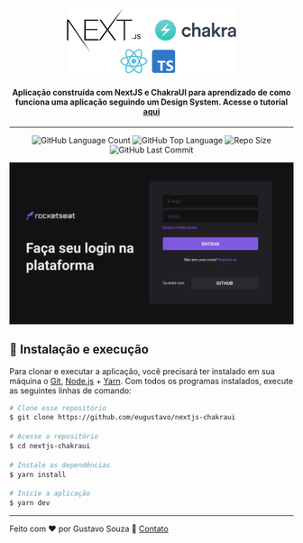 <br>
<div align="center">
  <img width="300" alt="GitHub Badges" src="./.github/assets/Nextjs-ChakraUI.png" />

  <h4 align="center">
    Aplicação construída com NextJS e ChakraUI para aprendizado de como funciona uma aplicação seguindo um Design System. Acesse o tutorial <a href="https://www.youtube.com/watch?v=6TEo2AxW-oQ">aqui</a>
  </h4>
</div>

---

<p align="center">
  <img alt="GitHub Language Count" src="https://img.shields.io/github/languages/count/eugustavo/nextjs-chakraui" />
  <img alt="GitHub Top Language" src="https://img.shields.io/github/languages/top/eugustavo/nextjs-chakraui" />
  <img alt="Repo Size" src="https://img.shields.io/github/repo-size/eugustavo/nextjs-chakraui" />
  <img alt="GitHub Last Commit" src="https://img.shields.io/github/last-commit/eugustavo/nextjs-chakraui" />
</p>

<p align="center">
  <img alt="Rocketseat" src="./.github/assets/login-rocketseat.png">
</p>


## 🚀 Instalação e execução
Para clonar e executar a aplicação, você precisará ter instalado em sua máquina o [Git](https://git-scm.com), [Node.js](https://nodejs.org) + [Yarn](https://yarnpkg.com). Com todos os programas instalados, execute as seguintes linhas de comando:

```bash
# Clone esse repositório
$ git clone https://github.com/eugustavo/nextjs-chakraui

# Acesse o repositório
$ cd nextjs-chakraui

# Instale as dependências
$ yarn install

# Inicie a aplicação
$ yarn dev
```

---
Feito com ♥ por Gustavo Souza :wave: [Contato](https://www.linkedin.com/in/eugustavosouza/)


